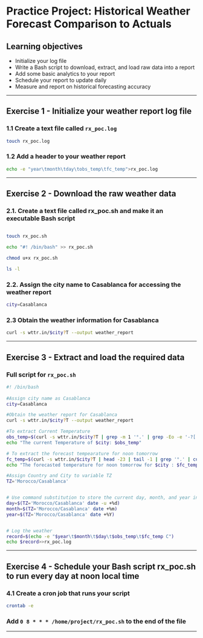 # Practice Project: Historical Weather Forecast Comparison to Actuals

## Learning objectives

- Initialize your log file
- Write a Bash script to download, extract, and load raw data into a report
- Add some basic analytics to your report
- Schedule your report to update daily
- Measure and report on historical forecasting accuracy
---

## Exercise 1 - Initialize your weather report log file
### 1.1 Create a text file called `rx_poc.log`
```bash
touch rx_poc.log
```
### 1.2 Add a header to your weather report
```bash
echo -e "year\tmonth\tday\tobs_temp\tfc_temp">rx_poc.log
```
---

## Exercise 2 - Download the raw weather data
### 2.1. Create a text file called rx_poc.sh and make it an executable Bash script
```bash

touch rx_poc.sh

echo "#! /bin/bash" >> rx_poc.sh

chmod u+x rx_poc.sh

ls -l
```

### 2.2. Assign the city name to Casablanca for accessing the weather report
```bash
city=Casablanca
```

### 2.3 Obtain the weather information for Casablanca
```bash
curl -s wttr.in/$city?T --output weather_report
```
---


## Exercise 3 - Extract and load the required data
### Full script for `rx_poc.sh`
```bash
#! /bin/bash
 
#Assign city name as Casablanca
city=Casablanca

#Obtain the weather report for Casablanca
curl -s wttr.in/$city?T --output weather_report

#To extract Current Temperature
obs_temp=$(curl -s wttr.in/$city?T | grep -m 1 '°.' | grep -Eo -e '-?[[:digit:]].*')
echo "The current Temperature of $city: $obs_temp"

# To extract the forecast tempearature for noon tomorrow
fc_temp=$(curl -s wttr.in/$city?T | head -23 | tail -1 | grep '°.' | cut -d 'C' -f2 | grep -Eo -e '-?[[:digit:]].*')
echo "The forecasted temperature for noon tomorrow for $city : $fc_temp C"

#Assign Country and City to variable TZ
TZ='Morocco/Casablanca'


# Use command substitution to store the current day, month, and year in corresponding shell variables:
day=$(TZ='Morocco/Casablanca' date -u +%d)
month=$(TZ='Morocco/Casablanca' date +%m)
year=$(TZ='Morocco/Casablanca' date +%Y)


# Log the weather
record=$(echo -e "$year\t$month\t$day\t$obs_temp\t$fc_temp C")
echo $record>>rx_poc.log
```
---
## Exercise 4 - Schedule your Bash script rx_poc.sh to run every day at noon local time
### 4.1 Create a cron job that runs your script
```bash
crontab -e
```
### Add `0 8 * * * /home/project/rx_poc.sh` to the end of the file
---

